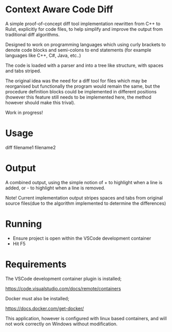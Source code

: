 # Context Aware Code Diff 

A simple proof-of-concept diff tool implementation rewritten from C++ to Rulst, explicitly for code files, to help simplify and improve the output from traditional diff algorithms.

Designed to work on programming languages which using curly brackets to denote code blocks and semi-colons to end statements (for example languages like C++, C#, Java, etc..)

The code is loaded with a parser and into a tree like structure, with spaces and tabs striped.

The original idea was the need for a diff tool for files which may be reorganised but functionally the program would remain the same, but the procedure definition blocks could be implemented in different positions (however this feature still needs to be implemented here, the method however should make this trival).

Work in progress!

# Usage

diff filename1 filename2

# Output

A combined output, using the simple notion of + to highlight when a line is added, or - to highlight when a line is removed.

Note! Current implementation output stripes spaces and tabs from original source files(due to the algorithm implemented to determine the differences)

# Running

- Ensure project is open within the VSCode development container
- Hit F5

# Requirements

The VSCode development container plugin is installed;

https://code.visualstudio.com/docs/remote/containers

Docker must also be installed;

https://docs.docker.com/get-docker/

This application, however is configured with linux based containers, and will not work correctly on Windows without modification.
